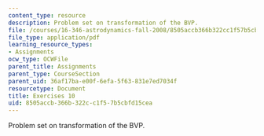 ```yaml
---
content_type: resource
description: Problem set on transformation of the BVP.
file: /courses/16-346-astrodynamics-fall-2008/8505accb366b322cc1f57b5cbfd15cea_ex_10.pdf
file_type: application/pdf
learning_resource_types:
- Assignments
ocw_type: OCWFile
parent_title: Assignments
parent_type: CourseSection
parent_uid: 36af17ba-e00f-6efa-5f63-831e7ed7034f
resourcetype: Document
title: Exercises 10
uid: 8505accb-366b-322c-c1f5-7b5cbfd15cea
---
```

Problem set on transformation of the BVP.

